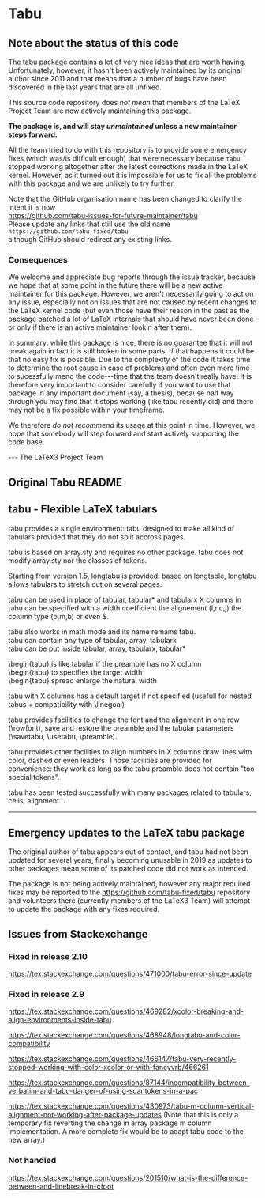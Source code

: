 # Tabu

## Note about the status of this code

The tabu package contains a lot of very nice ideas that are worth
having. Unfortunately, however, it hasn't been actively maintained
by its original author since 2011 and that means that a number of bugs
have been discovered in the last years that are all unfixed.

This source code repository does *not mean* that members of the
LaTeX Project Team are now actively maintaining this package.

**The package is, and will stay *unmaintained* unless a new maintainer steps forward.**

All the team tried to do with this repository is to provide some
emergency fixes (which was/is difficult enough) that were necessary
because `tabu` stopped working altogether after the latest corrections
made in the LaTeX kernel.  However, as it turned out it is impossible
for us to fix all the problems with this package and we are unlikely to
try further.

Note that the GitHub organisation name has been changed to clarify the intent
it is now  
https://github.com/tabu-issues-for-future-maintainer/tabu  
Please update any links that still use the old name  
`https://github.com/tabu-fixed/tabu`  
although GitHub should redirect any existing links.


### Consequences

We welcome and appreciate bug reports through the issue tracker,
because we hope that at some point in the future there will be a new
active maintainer for this package. However, we aren't necessarily
going to act on any issue, especially not on issues that are not
caused by recent changes to the LaTeX kernel code (but even those have
their reason in the past as the package patched a lot of LaTeX
internals that should have never been done or only if there is an
active maintainer lookin after them).

In summary: while this package is nice, there is no guarantee that it
will not break again in fact it is still broken in some parts. If that
happens it could be that no easy fix is possible. Due to the
complexity of the code it takes time to determine the root cause in
case of problems and often even more time to sucessfully mend the
code---time that the team doesn't really have. It is therefore very
important to consider carefully if you want to use that package in any
important document (say, a thesis), because half way through you may
find that it stops working (like tabu recently did) and there may not
be a fix possible within your timeframe.

We therefore *do not recommend* its usage at this point in
time. However, we hope that somebody will step forward and start
actively supporting the code base.

 --- The LaTeX3 Project Team



## Original Tabu README


##            tabu - Flexible LaTeX tabulars


tabu provides a single environment:          tabu
designed to make all kind of tabulars provided that they do
not split accross pages.

tabu is based on array.sty and requires no other package.
tabu does not modify array.sty nor the classes of tokens.

Starting from version 1.5, longtabu is provided: based on
longtable, longtabu allows tabulars to stretch out on
several pages.

tabu can be used in place of tabular, tabular* and tabularx
X columns in tabu can be specified with a width coefficient
the alignement (l,r,c,j) the column type (p,m,b) or even $.

tabu also works in math mode and its name remains tabu.  
tabu can contain any type of tabular, array, tabularx  
tabu can be put inside tabular, array, tabularx, tabular*

\begin{tabu} is like tabular if the preamble has no X column  
\begin{tabu} to <dimen>      specifies the target width  
\begin{tabu} spread <dimen>  enlarge the natural width

tabu with X columns has a default target if not specified
(usefull for nested tabus + compatibility with \linegoal)

tabu provides facilities to change the font and the alignment
in one row (\rowfont), save and restore the preamble and the
tabular parameters (\savetabu, \usetabu, \preamble).

tabu provides other facilities to align numbers in X columns
draw lines with color, dashed or even leaders. Those facilities
are provided for convenience: they work as long as the tabu
preamble does not contain "too special tokens".

tabu has been tested successfully with many packages related
to tabulars, cells, alignment...

- - - -

## Emergency updates to the LaTeX tabu package

The original author of tabu appears out of contact, and tabu had not
been updated for several years, finally becoming unusable in 2019 as
updates to other packages mean some of its patched code did not work
as intended.

The package is not being actively maintained, however any major required
fixes may be reported to the https://github.com/tabu-fixed/tabu repository
and volunteers there (currently members of the LaTeX3 Team) will attempt
to update the package with any fixes required.




## Issues from Stackexchange

### Fixed in release 2.10

https://tex.stackexchange.com/questions/471000/tabu-error-since-update

### Fixed in release 2.9

https://tex.stackexchange.com/questions/469282/xcolor-breaking-and-align-environments-inside-tabu

https://tex.stackexchange.com/questions/468948/longtabu-and-color-compatibility

https://tex.stackexchange.com/questions/466147/tabu-very-recently-stopped-working-with-color-xcolor-or-with-fancyvrb/466261

https://tex.stackexchange.com/questions/87144/incompatibility-between-verbatim-and-tabu-danger-of-using-scantokens-in-a-pac

https://tex.stackexchange.com/questions/430973/tabu-m-column-vertical-alignment-not-working-after-package-updates
(Note that this is only a temporary fix reverting the change in array package m column implementation.
A more complete fix would be to adapt tabu code to the new array.)


### Not handled

https://tex.stackexchange.com/questions/201510/what-is-the-difference-between-and-linebreak-in-cfoot

